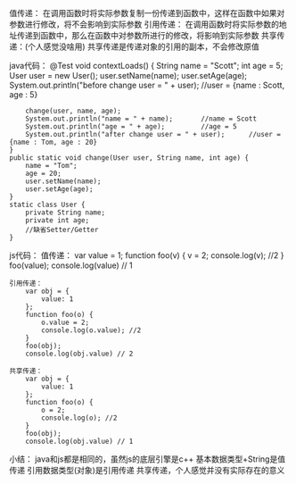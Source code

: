 值传递：
    在调用函数时将实际参数复制一份传递到函数中，这样在函数中如果对参数进行修改，将不会影响到实际参数
引用传递：
    在调用函数时将实际参数的地址传递到函数中，那么在函数中对参数所进行的修改，将影响到实际参数
共享传递：(个人感觉没啥用)
    共享传递是传递对象的引用的副本，不会修改原值
    
    
java代码：
    @Test
    void contextLoads() {
        String name = "Scott";
        int age = 5;
        User user = new User();
        user.setName(name);
        user.setAge(age);
        System.out.println("before change user = " + user);     //user = {name : Scott, age : 5}

        change(user, name, age);
        System.out.println("name = " + name);       //name = Scott
        System.out.println("age = " + age);         //age = 5
        System.out.println("after change user = " + user);      //user = {name : Tom, age : 20}
    }
    public static void change(User user, String name, int age) {
        name = "Tom";
        age = 20;
        user.setName(name);
        user.setAge(age);
    }
    static class User {
        private String name;
        private int age;
        //缺省Setter/Getter
    }

js代码：
    值传递：
        var value = 1;
        function foo(v) {
            v = 2;
            console.log(v); //2
        }
        foo(value);
        console.log(value) // 1

    引用传递：
        var obj = {
            value: 1
        };
        function foo(o) {
            o.value = 2;
            console.log(o.value); //2
        }
        foo(obj);
        console.log(obj.value) // 2

    共享传递：
        var obj = {
            value: 1
        };
        function foo(o) {
            o = 2;
            console.log(o); //2
        }
        foo(obj);
        console.log(obj.value) // 1

小结：
    java和js都是相同的，虽然js的底层引擎是c++
        基本数据类型+String是值传递
        引用数据类型(对象)是引用传递
        共享传递，个人感觉并没有实际存在的意义